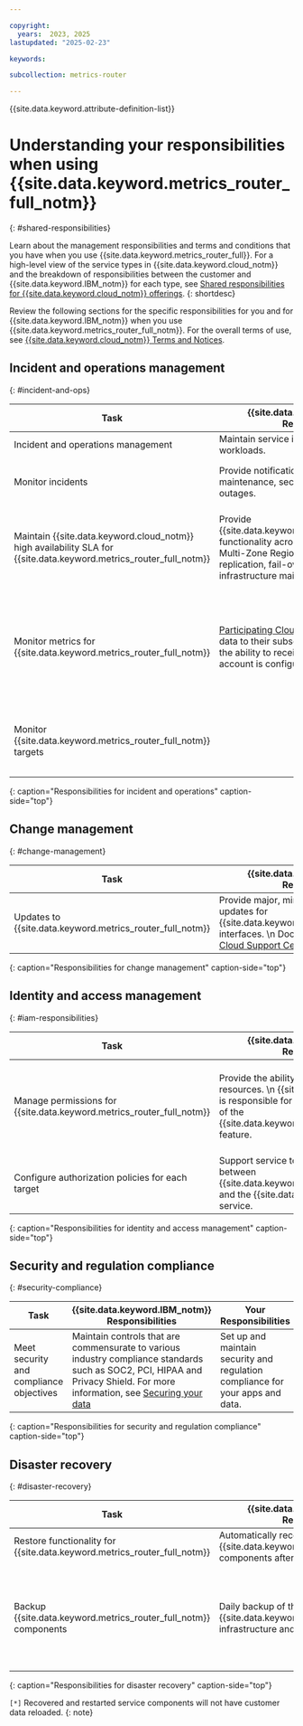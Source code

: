 ```yaml
---

copyright:
  years:  2023, 2025
lastupdated: "2025-02-23"

keywords:

subcollection: metrics-router

---
```


{{site.data.keyword.attribute-definition-list}}


# Understanding your responsibilities when using {{site.data.keyword.metrics_router_full_notm}}
{: #shared-responsibilities}

Learn about the management responsibilities and terms and conditions that you have when you use {{site.data.keyword.metrics_router_full}}. For a high-level view of the service types in {{site.data.keyword.cloud_notm}} and the breakdown of responsibilities between the customer and {{site.data.keyword.IBM_notm}} for each type, see [Shared responsibilities for {{site.data.keyword.cloud_notm}} offerings](/docs/overview?topic=overview-shared-responsibilities).
{: shortdesc}

Review the following sections for the specific responsibilities for you and for {{site.data.keyword.IBM_notm}} when you use {{site.data.keyword.metrics_router_full_notm}}. For the overall terms of use, see [{{site.data.keyword.cloud_notm}} Terms and Notices](/docs/overview?topic=overview-terms).


## Incident and operations management
{: #incident-and-ops}

| Task              | {{site.data.keyword.IBM_notm}} Responsibilities | Your Responsibilities |
|-------------------|-------------------------------------------------|-----------------------|
| Incident and operations management | Maintain service instances and infrastructure workloads. | Maintain incident and operations management of your data. |
| Monitor incidents  | Provide notifications for planned maintenance, security bulletins, or unplanned outages. | Set preferences to [receive emails about platform notifications](/docs/account?topic=account-email-prefs).   \n Monitor the [IBM Cloud announcements page](https://{DomainName}/status?selected=announcement) for general announcements. |
| Maintain {{site.data.keyword.cloud_notm}} high availability SLA for {{site.data.keyword.metrics_router_full_notm}}   | Provide {{site.data.keyword.metrics_router_full_notm}}  functionality across availability zones in a Multi-Zone Region (MZR).    \n Provide replication, fail-over features, and infrastructure maintenance and updates. | Keep your {{site.data.keyword.metrics_router_full_notm}}  configuration in a version control system so that you can reconfigure a region if needed.  \n  Comply with [Operational responsibilities when using {{site.data.keyword.mon_full_notm}}](/docs/monitoring?topic=monitoring-shared-responsibilities). |
| Monitor metrics for {{site.data.keyword.metrics_router_full_notm}}  | [Participating Cloud services](/docs/metrics-router?topic=metrics-router-cloud-services-mr) publish relevant data to their subscribing clients. Clients have the ability to receive this data once their account is configured. | [Configure your account](/docs/metrics-router?topic=metrics-router-getting-started) where Cloud service subscriptions publish metrics to receive the published metrics. Notice that {{site.data.keyword.metrics_router_full_notm}}  can only route metrics that are generated in [supported regions](/docs/metrics-router?topic=metrics-router-regions). Other regions, where {{site.data.keyword.metrics_router_full_notm}}  is not available, continue to manage events by using {{site.data.keyword.mon_short}} service. |
| Monitor {{site.data.keyword.metrics_router_full_notm}} targets  |  |  Check the health and status of the targets through {{site.data.keyword.mon_short}} by configuring alerts to notify of problems writing metrics to a target, and generate notifications, for example, to the {{site.data.keyword.mon_full_notm}} service. |
{: caption="Responsibilities for incident and operations" caption-side="top"}


## Change management
{: #change-management}

| Task                                                    | {{site.data.keyword.IBM_notm}} Responsibilities | Your Responsibilities |
|---------------------------------------------------------|-----------------------|--------|
| Updates to {{site.data.keyword.metrics_router_full_notm}} | Provide major, minor, and patch version updates for {{site.data.keyword.metrics_router_full_notm}} interfaces.   \n Document changes in the [IBM Cloud Support Center](https://cloud.ibm.com/unifiedsupport/supportcenter) | `N/A` |
{: caption="Responsibilities for change management" caption-side="top"}



## Identity and access management
{: #iam-responsibilities}


| Task                           | {{site.data.keyword.IBM_notm}} Responsibilities | Your Responsibilities |
|--------------------------------|-------------------------------------------------|-----------------------|
| Manage permissions for {{site.data.keyword.metrics_router_full_notm}} | Provide the ability to restrict access to resources.   \n {{site.data.keyword.IBM_notm}} is responsible for the security and compliance of the {{site.data.keyword.metrics_router_full_notm}} feature. | Restrict access to {{site.data.keyword.metrics_router_full_notm}} by using Cloud IAM access policies. Define IAM policies to control which users within your account have access to manage the service and related resources in your account.    \n [Learn more about controlling access through IAM](/docs/metrics-router?topic=metrics-router-iam).|
| Configure authorization policies for each target | Support service to service authentication between {{site.data.keyword.metrics_router_full_notm}} and the {{site.data.keyword.mon_short}} service.   | [Configure 1 or more targets and corresponding authorization policies](/docs/metrics-router?topic=metrics-router-target-manage).  |
{: caption="Responsibilities for identity and access management" caption-side="top"}



## Security and regulation compliance
{: #security-compliance}


| Task                                       | {{site.data.keyword.IBM_notm}} Responsibilities | Your Responsibilities |
|--------------------------------------------|-------------------------------------------------|-----------------------|
| Meet security and compliance objectives  | Maintain controls that are commensurate to various industry compliance standards such as SOC2, PCI, HIPAA and Privacy Shield. For more information, see [Securing your data](/docs/metrics-router?topic=metrics-router-mng-data) | Set up and maintain security and regulation compliance for your apps and data.  |
{: caption="Responsibilities for security and regulation compliance" caption-side="top"}



## Disaster recovery
{: #disaster-recovery}


| Task                                                            | {{site.data.keyword.IBM_notm}} Responsibilities | Your Responsibilities |
|-----------------------------------------------------------------|-------------------------------------------------|-----------------------|
| Restore functionality for {{site.data.keyword.metrics_router_full_notm}}  | Automatically recover and restart {{site.data.keyword.metrics_router_full_notm}} components after any disaster event. | [Complete the disaster recovery (DR) steps for {{site.data.keyword.metrics_router_full_notm}}](/docs/metrics-router?topic=metrics-router-metrics-router-ha-dr). |
| Backup {{site.data.keyword.metrics_router_full_notm}} components   | Daily backup of the {{site.data.keyword.metrics_router_full_notm}} infrastructure and components. | [Configure account settings](/docs/metrics-router?topic=metrics-router-settings), specifically, set up a primary metadata location and a backup metadata location. These locations keep information about the account routing rules and the target destination data to send data. Keep a copy of the setting configuration, definitions of targets, and definitions of routes in the account. For more information, see [Collecting information about resources](/docs/metrics-router?topic=metrics-router-config_report). |
{: caption="Responsibilities for disaster recovery" caption-side="top"}

`[*]` Recovered and restarted service components will not have customer data reloaded.
{: note}
